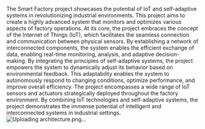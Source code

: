 The Smart Factory project showcases the potential of IoT and self-adaptive systems in revolutionizing industrial environments. This project aims to create a highly advanced system that monitors and optimizes various aspects of factory operations. At its core, the project embraces the concept of the Internet of Things (IoT), which facilitates the seamless connection and communication between physical sensors. By establishing a network of interconnected components, the system enables the efficient exchange of data, enabling real-time monitoring, analysis, and adaptive decision-making. By integrating the principles of self-adaptive systems, the project empowers the system to dynamically adjust its behavior based on environmental feedback. This adaptability enables the system to autonomously respond to changing conditions, optimize performance, and improve overall efficiency. The project encompasses a wide range of IoT sensors and actuators strategically deployed throughout the factory environment. By combining IoT technologies and self-adaptive systems, the project demonstrates the immense potential of intelligent and interconnected systems in industrial settings.
![Uploading architecture.png…]()
